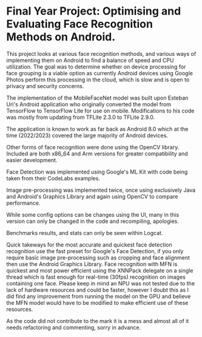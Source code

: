 # Final Year Project: Optimising and Evaluating Face Recognition Methods on Android.

This project looks at various face recognition methods, and various ways of implementing them on Android to find a balance of speed and CPU utilization. The goal was to determine whether on device processing for face grouping is a viable option as currently Android devices using Google Photos perform this processing in the cloud, which is slow and is open to privacy and security concerns.

The implementation of the MobileFaceNet model was built upon Esteban Uri's Android application who originally converted the model from TensorFlow to TensorFlow Lite for use on mobile. Modifications to his code was mostly from updating from TFLite 2.3.0 to TFLite 2.9.0.

The application is known to work as far back as Android 8.0 which at the time (2022/2023) covered the large majority of Android devices.

Other forms of face recognition were done using the OpenCV library. Included are both x86_64 and Arm versions for greater compatibility and easier development.

Face Detection was implemented using Google's ML Kit with code being taken from their CodeLabs examples.

Image pre-processing was implemented twice, once using exclusively Java and Android's Graphics Library and again using OpenCV to compare performance.

While some config options can be changes using the UI, many in this version can only be changed in the code and recompiling, apologies.

Benchmarks results, and stats can only be seen within Logcat.

Quick takeways for the most accurate and quickest face detection recognition use the fast preset for Google's Face Detection, if you only require basic image pre-processing such as cropping and face alignment then use the Android Graphics Library. Face recognition with MFN is quickest and most power efficient using the XNNPack delegate on a single thread which is fast enough for real-time (30fps) recognition on images containing one face. Please keep in mind an NPU was not tested due to the lack of hardware resources and could be faster, however I doubt this as I did find any improvement from running the model on the GPU and believe the MFN model would have to be modified to make efficient use of these resources.

As the code did not contribute to the mark it is a mess and almost all of it needs refactoring and commenting, sorry in advance.
